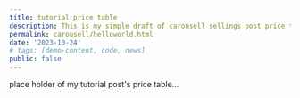 ```yaml
---
title: tutorial price table
description: This is my simple draft of carousell sellings post price table.
permalink: carousell/helloworld.html
date: '2023-10-24'
# tags: [demo-content, code, news]
public: false
---
```


place holder of my tutorial post's price table...
